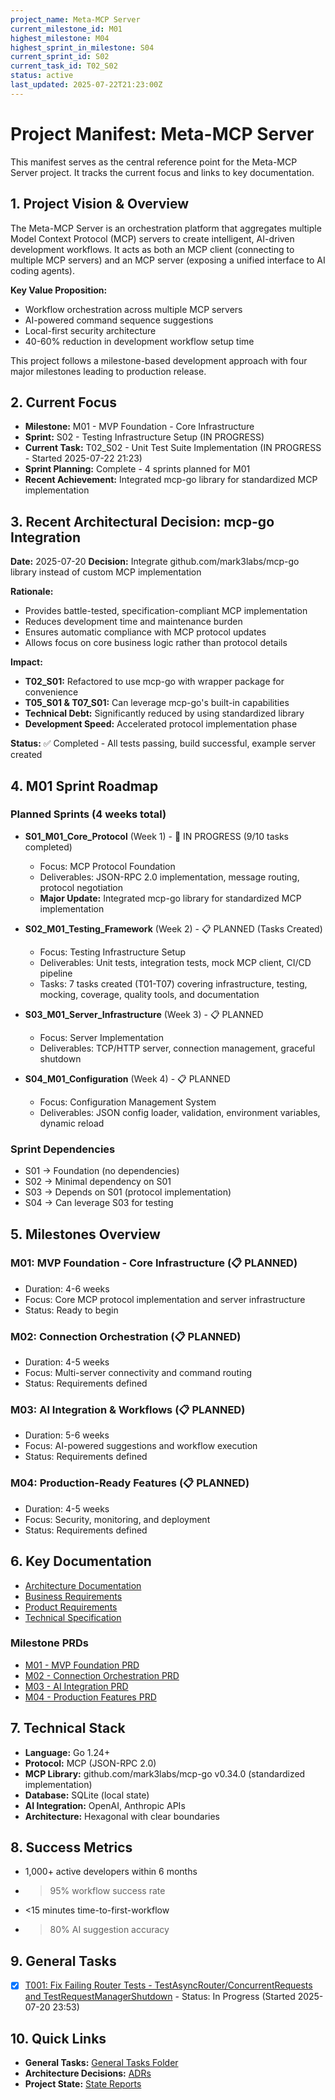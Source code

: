 ```yaml
---
project_name: Meta-MCP Server
current_milestone_id: M01
highest_milestone: M04
highest_sprint_in_milestone: S04
current_sprint_id: S02
current_task_id: T02_S02
status: active
last_updated: 2025-07-22T21:23:00Z
---
```


# Project Manifest: Meta-MCP Server

This manifest serves as the central reference point for the Meta-MCP Server project. It tracks the current focus and links to key documentation.

## 1. Project Vision & Overview

The Meta-MCP Server is an orchestration platform that aggregates multiple Model Context Protocol (MCP) servers to create intelligent, AI-driven development workflows. It acts as both an MCP client (connecting to multiple MCP servers) and an MCP server (exposing a unified interface to AI coding agents).

**Key Value Proposition:**
- Workflow orchestration across multiple MCP servers
- AI-powered command sequence suggestions
- Local-first security architecture
- 40-60% reduction in development workflow setup time

This project follows a milestone-based development approach with four major milestones leading to production release.

## 2. Current Focus

- **Milestone:** M01 - MVP Foundation - Core Infrastructure
- **Sprint:** S02 - Testing Infrastructure Setup (IN PROGRESS)
- **Current Task:** T02_S02 - Unit Test Suite Implementation (IN PROGRESS - Started 2025-07-22 21:23)
- **Sprint Planning:** Complete - 4 sprints planned for M01
- **Recent Achievement:** Integrated mcp-go library for standardized MCP implementation

## 3. Recent Architectural Decision: mcp-go Integration

**Date:** 2025-07-20
**Decision:** Integrate github.com/mark3labs/mcp-go library instead of custom MCP implementation

**Rationale:**
- Provides battle-tested, specification-compliant MCP implementation
- Reduces development time and maintenance burden
- Ensures automatic compliance with MCP protocol updates
- Allows focus on core business logic rather than protocol details

**Impact:**
- **T02_S01:** Refactored to use mcp-go with wrapper package for convenience
- **T05_S01 & T07_S01:** Can leverage mcp-go's built-in capabilities
- **Technical Debt:** Significantly reduced by using standardized library
- **Development Speed:** Accelerated protocol implementation phase

**Status:** ✅ Completed - All tests passing, build successful, example server created

## 4. M01 Sprint Roadmap

### Planned Sprints (4 weeks total)

- **S01_M01_Core_Protocol** (Week 1) - 🚧 IN PROGRESS (9/10 tasks completed)
  - Focus: MCP Protocol Foundation
  - Deliverables: JSON-RPC 2.0 implementation, message routing, protocol negotiation
  - **Major Update:** Integrated mcp-go library for standardized MCP implementation
  
- **S02_M01_Testing_Framework** (Week 2) - 📋 PLANNED (Tasks Created)
  - Focus: Testing Infrastructure Setup
  - Deliverables: Unit tests, integration tests, mock MCP client, CI/CD pipeline
  - Tasks: 7 tasks created (T01-T07) covering infrastructure, testing, mocking, coverage, quality tools, and documentation
  
- **S03_M01_Server_Infrastructure** (Week 3) - 📋 PLANNED
  - Focus: Server Implementation
  - Deliverables: TCP/HTTP server, connection management, graceful shutdown
  
- **S04_M01_Configuration** (Week 4) - 📋 PLANNED
  - Focus: Configuration Management System
  - Deliverables: JSON config loader, validation, environment variables, dynamic reload

### Sprint Dependencies
- S01 → Foundation (no dependencies)
- S02 → Minimal dependency on S01
- S03 → Depends on S01 (protocol implementation)
- S04 → Can leverage S03 for testing

## 5. Milestones Overview

### M01: MVP Foundation - Core Infrastructure (📋 PLANNED)
- Duration: 4-6 weeks
- Focus: Core MCP protocol implementation and server infrastructure
- Status: Ready to begin

### M02: Connection Orchestration (📋 PLANNED)
- Duration: 4-5 weeks
- Focus: Multi-server connectivity and command routing
- Status: Requirements defined

### M03: AI Integration & Workflows (📋 PLANNED)
- Duration: 5-6 weeks
- Focus: AI-powered suggestions and workflow execution
- Status: Requirements defined

### M04: Production-Ready Features (📋 PLANNED)
- Duration: 4-5 weeks
- Focus: Security, monitoring, and deployment
- Status: Requirements defined

## 6. Key Documentation

- [Architecture Documentation](./01_PROJECT_DOCS/ARCHITECTURE.md)
- [Business Requirements](../Business_Requirements_Document.md)
- [Product Requirements](../Product_Requirements_Document.md)
- [Technical Specification](../specification_meta_mcp.md)

### Milestone PRDs
- [M01 - MVP Foundation PRD](./02_REQUIREMENTS/M01_MVP_FOUNDATION_CORE_INFRASTRUCTURE/M01_PRD.md)
- [M02 - Connection Orchestration PRD](./02_REQUIREMENTS/M02_CONNECTION_ORCHESTRATION/M02_PRD.md)
- [M03 - AI Integration PRD](./02_REQUIREMENTS/M03_AI_INTEGRATION_WORKFLOWS/M03_PRD.md)
- [M04 - Production Features PRD](./02_REQUIREMENTS/M04_PRODUCTION_READY_FEATURES/M04_PRD.md)

## 7. Technical Stack

- **Language:** Go 1.24+
- **Protocol:** MCP (JSON-RPC 2.0)
- **MCP Library:** github.com/mark3labs/mcp-go v0.34.0 (standardized implementation)
- **Database:** SQLite (local state)
- **AI Integration:** OpenAI, Anthropic APIs
- **Architecture:** Hexagonal with clear boundaries

## 8. Success Metrics

- 1,000+ active developers within 6 months
- >95% workflow success rate
- <15 minutes time-to-first-workflow
- >80% AI suggestion accuracy

## 9. General Tasks

- [x] [T001: Fix Failing Router Tests - TestAsyncRouter/ConcurrentRequests and TestRequestManagerShutdown](04_GENERAL_TASKS/T001_Fix_Failing_Router_Tests.md) - Status: In Progress (Started 2025-07-20 23:53)

## 10. Quick Links

- **General Tasks:** [General Tasks Folder](./04_GENERAL_TASKS/)
- **Architecture Decisions:** [ADRs](./05_ARCHITECTURE_DECISIONS/)
- **Project State:** [State Reports](./10_STATE_OF_PROJECT/)
